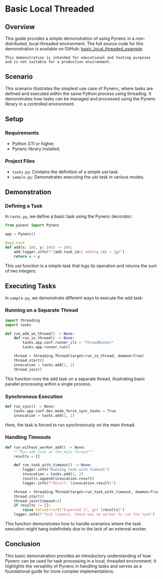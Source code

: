 # Basic Local Threaded

## Overview

This guide provides a simple demonstration of using Pynenc in a non-distributed, local-threaded environment. The full source code for this demonstration is available on GitHub: [basic_local_threaded_example](https://github.com/pynenc/samples/tree/main/basic_local_threaded_example).

```{note}
This demonstration is intended for educational and testing purposes and is not suitable for a production environment.
```

## Scenario

This scenario illustrates the simplest use case of Pynenc, where tasks are defined and executed within the same Python process using threading. It demonstrates how tasks can be managed and processed using the Pynenc library in a controlled environment.

## Setup

### Requirements

- Python 3.11 or higher.
- Pynenc library installed.

### Project Files

- `tasks.py`: Contains the definition of a simple `add` task.
- `sample.py`: Demonstrates executing the `add` task in various modes.

## Demonstration

### Defining a Task

In `tasks.py`, we define a basic task using the Pynenc decorator:

```python
from pynenc import Pynenc

app = Pynenc()

@app.task
def add(x: int, y: int) -> int:
    add.logger.info(f"{add.task_id=} Adding {x} + {y}")
    return x + y
```

This `add` function is a simple task that logs its operation and returns the sum of two integers.

## Executing Tasks

In `sample.py`, we demonstrate different ways to execute the add task:

### Running on a Separate Thread

```python
import threading
import tasks

def run_add_on_thread() -> None:
    def run_in_thread() -> None:
        tasks.app.conf.runner_cls = "ThreadRunner"
        tasks.app.runner.run()

    thread = threading.Thread(target=run_in_thread, daemon=True)
    thread.start()
    invocation = tasks.add(1, 2)
    thread.join()
```

This function runs the add task on a separate thread, illustrating basic parallel processing within a single process.

### Synchronous Execution

```python
def run_sync() -> None:
    tasks.app.conf.dev_mode_force_sync_tasks = True
    invocation = tasks.add(1, 2)

```

Here, the task is forced to run synchronously on the main thread.

### Handling Timeouts

```python
def run_without_worker_add() -> None:
    """Run add task on the main thread"""
    results = []

    def run_task_with_timeout() -> None:
        logger.info("Running task with timeout")
        invocation = tasks.add(1, 2)
        results.append(invocation.result)
        logger.info(f"Result: {invocation.result}")

    thread = threading.Thread(target=run_task_with_timeout, daemon=True)
    thread.start()
    thread.join(timeout=2)
    if results != []:
        raise ValueError(f"Expected [], got {results}")
    logger.info(f"Task timeout, there was no worker to run the task")
```

This function demonstrates how to handle scenarios where the task execution might hang indefinitely due to the lack of an external worker.

## Conclusion

This basic demonstration provides an introductory understanding of how Pynenc can be used for task processing in a local, threaded environment. It highlights the versatility of Pynenc in handling tasks and serves as a foundational guide for more complex implementations.
